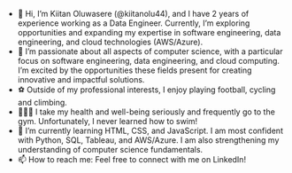 - 👋 Hi, I’m Kiitan Oluwasere (@kiitanolu44), and I have 2 years of experience working as a Data Engineer. Currently, I’m exploring opportunities and expanding my expertise in software engineering, data engineering, and cloud technologies (AWS/Azure).
- 👀 I’m passionate about all aspects of computer science, with a particular focus on software engineering, data engineering, and cloud computing. I’m excited by the opportunities these fields present for creating innovative and impactful solutions.
- ⚽️ Outside of my professional interests, I enjoy playing football, cycling and climbing.
- 🏃🏾‍♂️ I take my health and well-being seriously and frequently go to the gym. Unfortunately, I never learned how to swim!
- 🌱 I’m currently learning HTML, CSS, and JavaScript. I am most confident with Python, SQL, Tableau, and AWS/Azure. I am also strengthening my understanding of computer science fundamentals.
- 📫 How to reach me: Feel free to connect with me on LinkedIn!

<!---
kiitanolu44/kiitanolu44 is a ✨ special ✨ repository because its `README.md` (this file) appears on your GitHub profile.
You can click the Preview link to take a look at your changes.
--->
